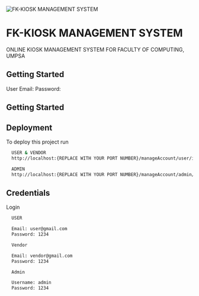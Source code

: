 ![FK-KIOSK MANAGEMENT SYSTEM](https://lh3.googleusercontent.com/u/0/drive-viewer/AK7aPaD2SoAVS6jLEdKNDbW7IyH9iCu5d4P0A4oVg4gqeu04ul4XGycxMm2Cbcp2xTb6j-KpeQJawyJL7LzbDefIxRy-rWFi9A=w1920-h911)
# FK-KIOSK MANAGEMENT SYSTEM
ONLINE KIOSK MANAGEMENT SYSTEM FOR FACULTY OF COMPUTING, UMPSA


## Getting Started

User
Email:
Password:


## Getting Started
## Deployment

To deploy this project run

```bash
  USER & VENDOR
  http://localhost:{REPLACE WITH YOUR PORT NUMBER}/manageAccount/user/index.php
```

```bash
  ADMIN
  http://localhost:{REPLACE WITH YOUR PORT NUMBER}/manageAccount/admin/admin.php
```



## Credentials

Login

```bash
  USER 

  Email: user@gmail.com
  Password: 1234
```

```bash
  Vendor

  Email: vendor@gmail.com
  Password: 1234
```


```bash
  Admin

  Username: admin
  Password: 1234
```
